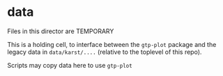 data
===

Files in this director are TEMPORARY

This is a holding cell, to interface between the `gtp-plot` package and
 the legacy data in `data/karst/....` (relative to the toplevel of this repo).

Scripts may copy data here to use `gtp-plot`
